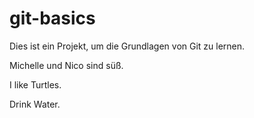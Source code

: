 # git-basics

Dies ist ein Projekt, um die Grundlagen von Git zu lernen.

Michelle und Nico sind süß.

I like Turtles.

Drink Water.
